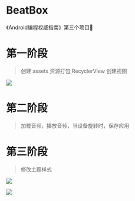 # BeatBox
《Android编程权威指南》第三个项目💪
# 第一阶段
> 创建 assets 资源打包,RecyclerView 创建视图

![](http://ww1.sinaimg.cn/mw690/006rAlqhly1fknok5kexej30au0m6whl.jpg)

# 第二阶段
> 加载音频，播放音频，当设备旋转时，保存应用

# 第三阶段
> 修改主题样式

![](http://ww1.sinaimg.cn/mw690/006rAlqhly1fkr3bc58fuj30au0jydj4.jpg)

![](http://ww1.sinaimg.cn/mw690/006rAlqhly1fkr3lejpefj30az0k1gou.jpg)

